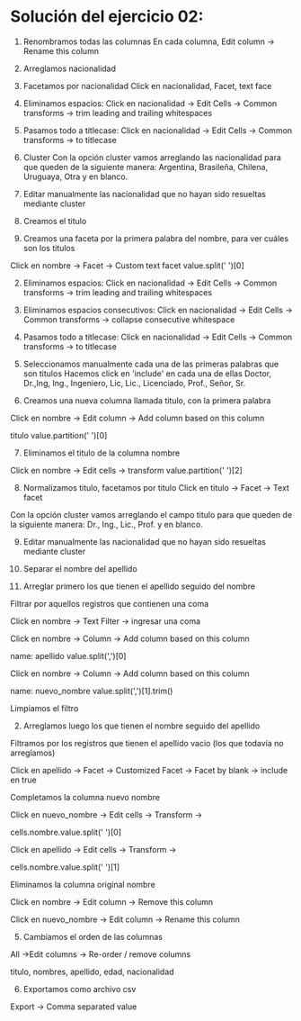 # Solución del ejercicio 02:

1. Renombramos todas las columnas
En cada columna, Edit column -> Rename this column

2. Arreglamos nacionalidad

  1. Facetamos por nacionalidad
  Click en nacionalidad, Facet, text face

  2. Eliminamos espacios:
  Click en nacionalidad -> Edit Cells -> Common transforms -> trim leading and trailing whitespaces

  2. Pasamos todo a titlecase:
  Click en nacionalidad -> Edit Cells -> Common transforms -> to titlecase

  3. Cluster
  Con la opción cluster vamos arreglando las nacionalidad para que queden de la siguiente manera:
  Argentina, Brasileña, Chilena, Uruguaya, Otra y en blanco.

  4. Editar manualmente las nacionalidad que no hayan sido resueltas mediante cluster


3. Creamos el titulo

  1. Creamos una faceta por la primera palabra del nombre, para ver cuáles son los titulos

  Click en nombre -> Facet -> Custom text facet
  value.split(' ')[0]

  2. Eliminamos espacios:
  Click en nacionalidad -> Edit Cells -> Common transforms -> trim leading and trailing whitespaces

  3. Eliminamos espacios consecutivos:
  Click en nacionalidad -> Edit Cells -> Common transforms -> collapse consecutive whitespace

  4. Pasamos todo a titlecase:
  Click en nacionalidad -> Edit Cells -> Common transforms -> to titlecase

  5. Seleccionamos manualmente cada una de las primeras palabras que son titulos
  Hacemos click en 'include' en cada una de ellas
  Doctor, Dr.,Ing, Ing., Ingeniero, Lic, Lic., Licenciado, Prof., Señor, Sr.

  6. Creamos una nueva columna llamada titulo, con la primera palabra

  Click en nombre -> Edit column -> Add column based on this column

  titulo
  value.partition(' ')[0]

  7. Eliminamos el titulo de la columna nombre

  Click en nombre -> Edit cells -> transform
  value.partition(' ')[2]

  8. Normalizamos titulo, facetamos por titulo
  Click en titulo -> Facet -> Text facet

  Con la opción cluster vamos arreglando el campo titulo para que queden de la siguiente manera:
  Dr., Ing., Lic., Prof. y en blanco.

  9. Editar manualmente las nacionalidad que no hayan sido resueltas mediante cluster

4. Separar el nombre del apellido

  1. Arreglar primero los que tienen el apellido seguido del nombre

  Filtrar por aquellos registros que contienen una coma

  Click en nombre -> Text Filter -> ingresar una coma

  Click en nombre -> Column -> Add column based on this column

  name: apellido
  value.split(',')[0]

  Click en nombre -> Column -> Add column based on this column

  name: nuevo_nombre
  value.split(',')[1].trim()

  Limpiamos el filtro

  2. Arreglamos luego los que tienen el nombre seguido del apellido

  Filtramos por los registros que tienen el apellido vacio (los que todavía no arreglamos)

  Click en apellido -> Facet -> Customized Facet -> Facet by blank -> include en true

  Completamos la columna nuevo nombre

  Click en nuevo_nombre -> Edit cells -> Transform ->

  cells.nombre.value.split(' ')[0]

  Click en apellido -> Edit cells -> Transform ->

  cells.nombre.value.split(' ')[1]

  Eliminamos la columna original nombre

  Click en nombre -> Edit column -> Remove this column

  Click en nuevo_nombre -> Edit column -> Rename this column

5. Cambiamos el orden de las columnas

All ->Edit columns -> Re-order / remove columns

titulo, nombres, apellido, edad, nacionalidad

6. Exportamos como archivo csv

Export -> Comma separated value
